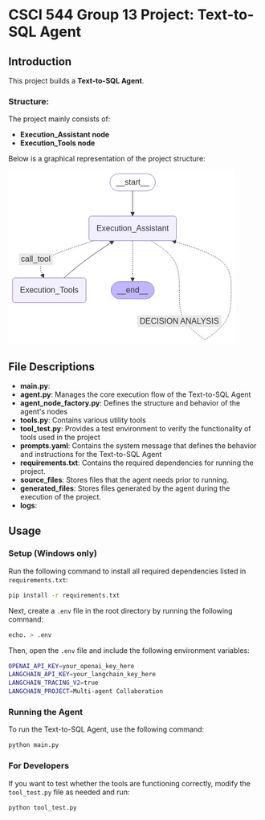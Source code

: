 # CSCI 544 Group 13 Project: Text-to-SQL Agent 

## Introduction

This project builds a **Text-to-SQL Agent**.

### Structure:
The project mainly consists of:
- **Execution_Assistant node**
- **Execution_Tools node**

Below is a graphical representation of the project structure:

![Agent Graph](generated_files/agent_graph.png)

## File Descriptions

- **main.py**:
- **agent.py**: Manages the core execution flow of the Text-to-SQL Agent
- **agent_node_factory.py**: Defines the structure and behavior of the agent's nodes
- **tools.py**: Contains various utility tools
- **tool_test.py**: Provides a test environment to verify the functionality of tools used in the project
- **prompts.yaml**: Contains the system message that defines the behavior and instructions for the Text-to-SQL Agent
- **requirements.txt**: Contains the required dependencies for running the project.
- **source_files**: Stores files that the agent needs prior to running.
- **generated_files**: Stores files generated by the agent during the execution of the project.
- **logs**:

## Usage

### Setup (Windows only)


Run the following command to install all required dependencies listed in `requirements.txt`:

```bash
pip install -r requirements.txt
```


Next, create a `.env` file in the root directory by running the following command:

```bash
echo. > .env
```

Then, open the `.env` file and include the following environment variables:

```bash
OPENAI_API_KEY=your_openai_key_here
LANGCHAIN_API_KEY=your_langchain_key_here
LANGCHAIN_TRACING_V2=true
LANGCHAIN_PROJECT=Multi-agent Collaboration
```


### Running the Agent

To run the Text-to-SQL Agent, use the following command:

```bash
python main.py
```

### For Developers

If you want to test whether the tools are functioning correctly, modify the `tool_test.py` file as needed and run:

```bash
python tool_test.py
```

